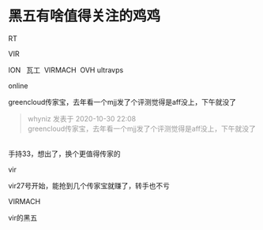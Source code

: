# 黑五有啥值得关注的鸡鸡


RT

VIR&nbsp; &nbsp;&nbsp; &nbsp;&nbsp; &nbsp;

ION&nbsp; &nbsp;瓦工&nbsp;&nbsp;VIRMACH&nbsp;&nbsp;OVH ultravps

online<br />


greencloud传家宝，去年看一个mjj发了个评测觉得是aff没上，下午就没了<img src="static/image/smiley/default/cry.gif" smilieid="4" border="0" alt="" />

<div class="quote"><blockquote><font color="#999999">whyniz 发表于 2020-10-30 22:08</font><br />
<font color="#999999">greencloud传家宝，去年看一个mjj发了个评测觉得是aff没上，下午就没了</font></blockquote></div><br />
手持33，想出了，换个更值得传家的

vir

vir27号开始，能抢到几个传家宝就赚了，转手也不亏

VIRMACH

vir的黑五
